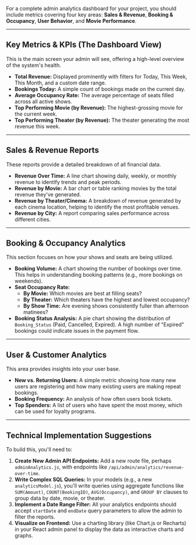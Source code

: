 For a complete admin analytics dashboard for your project, you should include metrics covering four key areas: **Sales & Revenue**, **Booking & Occupancy**, **User Behavior**, and **Movie Performance**.

---
## Key Metrics & KPIs (The Dashboard View)

This is the main screen your admin will see, offering a high-level overview of the system's health.

* **Total Revenue:** Displayed prominently with filters for Today, This Week, This Month, and a custom date range.
* **Bookings Today:** A simple count of bookings made on the current day.
* **Average Occupancy Rate:** The average percentage of seats filled across all active shows.
* **Top Performing Movie (by Revenue):** The highest-grossing movie for the current week.
* **Top Performing Theater (by Revenue):** The theater generating the most revenue this week.

---
## Sales & Revenue Reports

These reports provide a detailed breakdown of all financial data.

* **Revenue Over Time:** A line chart showing daily, weekly, or monthly revenue to identify trends and peak periods. 
* **Revenue by Movie:** A bar chart or table ranking movies by the total revenue they've generated.
* **Revenue by Theater/Cinema:** A breakdown of revenue generated by each cinema location, helping to identify the most profitable venues.
* **Revenue by City:** A report comparing sales performance across different cities.

---
## Booking & Occupancy Analytics

This section focuses on how your shows and seats are being utilized.

* **Booking Volume:** A chart showing the number of bookings over time. This helps in understanding booking patterns (e.g., more bookings on weekends).
* **Seat Occupancy Rate:**
    * **By Movie:** Which movies are best at filling seats?
    * **By Theater:** Which theaters have the highest and lowest occupancy?
    * **By Show Time:** Are evening shows consistently fuller than afternoon matinees?
* **Booking Status Analysis:** A pie chart showing the distribution of `Booking_Status` (Paid, Cancelled, Expired). A high number of "Expired" bookings could indicate issues in the payment flow. 

---
## User & Customer Analytics

This area provides insights into your user base.

* **New vs. Returning Users:** A simple metric showing how many new users are registering and how many existing users are making repeat bookings.
* **Booking Frequency:** An analysis of how often users book tickets.
* **Top Spenders:** A list of users who have spent the most money, which can be used for loyalty programs.

---
## Technical Implementation Suggestions

To build this, you'll need to:
1.  **Create New Admin API Endpoints:** Add a new route file, perhaps `adminAnalytics.js`, with endpoints like `/api/admin/analytics/revenue-over-time`.
2.  **Write Complex SQL Queries:** In your models (e.g., a new `analyticsModel.js`), you'll write queries using aggregate functions like `SUM(Amount)`, `COUNT(BookingID)`, `AVG(Occupancy)`, and `GROUP BY` clauses to group data by date, movie, or theater.
3.  **Implement a Date Range Filter:** All your analytics endpoints should accept `startDate` and `endDate` query parameters to allow the admin to filter the reports.
4.  **Visualize on Frontend:** Use a charting library (like Chart.js or Recharts) in your React admin panel to display the data as interactive charts and graphs.